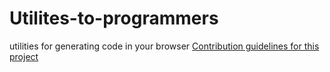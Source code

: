 # Utilites-to-programmers
utilities for generating code in your browser
[Contribution guidelines for this project](md_to_html.html)
